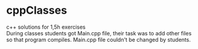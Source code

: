 # cppClasses
c++ solutions for 1,5h exercises<br/>
During classes students got Main.cpp file, their task was to add other files so that program compiles. Main.cpp file couldn't be changed by students.
